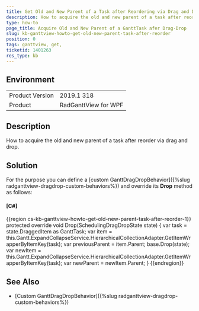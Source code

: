 ```yaml
---
title: Get Old and New Parent of a Task after Reordering via Drag and Drop
description: How to acquire the old and new parent of a task after reorder
type: how-to
page_title: Acquire Old and New Parent of a GanttTask afer Drag-Drop
slug: kb-ganttview-howto-get-old-new-parent-task-after-reorder
position: 0
tags: ganttview, get, 
ticketid: 1401263
res_type: kb
---
```


## Environment
<table>
    <tbody>
	    <tr>
	    	<td>Product Version</td>
	    	<td>2019.1 318</td>
	    </tr>
	    <tr>
	    	<td>Product</td>
	    	<td>RadGanttView for WPF</td>
	    </tr>
    </tbody>
</table>


## Description

How to acquire the old and new parent of a task after reorder via drag and drop.

## Solution

For the purpose you can define a [custom GanttDragDropBehavior]({%slug radganttview-dragdrop-custom-behaviors%}) and override its **Drop** method as follows:

#### __[C#]__
{{region cs-kb-ganttview-howto-get-old-new-parent-task-after-reorder-1}}
  	protected override void Drop(SchedulingDragDropState state)
  	{
    	var task = state.DraggedItem as GanttTask;
    	var item = this.Gantt.ExpandCollapseService.HierarchicalCollectionAdapter.GetItemWrapperByItemKey(task);
    	var previousParent = item.Parent;
    	base.Drop(state);
    	var newItem = this.Gantt.ExpandCollapseService.HierarchicalCollectionAdapter.GetItemWrapperByItemKey(task);
    	var newParent = newItem.Parent;
  	}
{{endregion}}

## See Also
* [Custom GanttDragDropBehavior]({%slug radganttview-dragdrop-custom-behaviors%})
